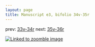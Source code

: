 ```yaml
---
layout: page
title: Manuscript e3, bifolio 34v-35r
---
```


prev: [33v-34r](../33v-34r/) next: [35v-36r](../35v-36r/)



[![Linked to zoomble image](http://www.homermultitext.org/iipsrv?IIIF=/project/homer/pyramidal/deepzoom/hmt/e3bifolio/v1/vb_34v_35r.tif/full/2000,/0/default.jpg)](http://www.homermultitext.org/ict2/?urn=urn:cite2:hmt:e3bifolio.v1:vb_34v_35r)

